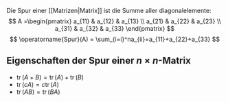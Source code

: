 Die Spur einer [[Matrizen|Matrix]] ist die Summe aller diagonalelemente:
$$
A =\begin{pmatrix}
a_{11} & a_{12} & a_{13} \\
a_{21} & a_{22} & a_{23} \\
a_{31} & a_{32} & a_{33}
\end{pmatrix}
$$
$$
\operatorname{Spur}(A) = \sum_{i=i}^na_{ii}=a_{11}+a_{22}+a_{33}
$$
## Eigenschaften der Spur einer $n \times n$-Matrix
- $\operatorname{tr}(A+B) = \operatorname{tr}(A) +\operatorname{tr}(B)$
- $\operatorname{tr}(cA) = c\operatorname{tr}(A)$
- $\operatorname{tr}(AB) = \operatorname{tr}(BA)$